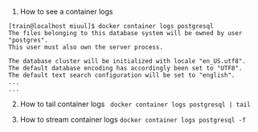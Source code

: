 1. How to see a container logs
```
[train@localhost miuul]$ docker container logs postgresql
The files belonging to this database system will be owned by user "postgres".
This user must also own the server process.

The database cluster will be initialized with locale "en_US.utf8".
The default database encoding has accordingly been set to "UTF8".
The default text search configuration will be set to "english".
...
...
```

2. How to tail container logs
` docker container logs postgresql | tail`

3. How to stream container logs
` docker container logs postgresql -f `